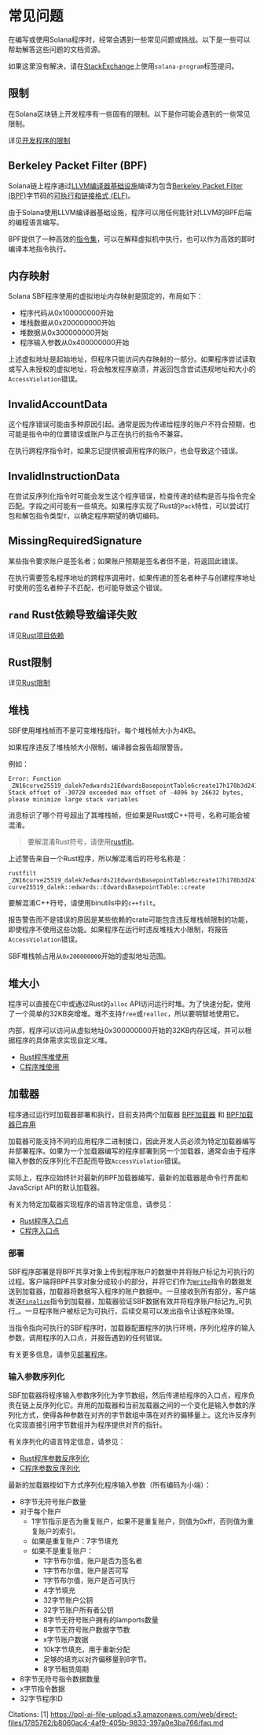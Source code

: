 # 常见问题

在编写或使用Solana程序时，经常会遇到一些常见问题或挑战。以下是一些可以帮助解答这些问题的文档资源。

如果这里没有解决，请在[StackExchange](https://solana.stackexchange.com/questions/ask?tags=solana-program)上使用`solana-program`标签提问。

## 限制

在Solana区块链上开发程序有一些固有的限制。以下是你可能会遇到的一些常见限制。

详见[开发程序的限制](/docs/programs/limitations.md)

## Berkeley Packet Filter (BPF)

Solana链上程序通过[LLVM编译器基础设施](https://llvm.org/)编译为包含[Berkeley Packet Filter (BPF)](https://en.wikipedia.org/wiki/Berkeley_Packet_Filter)字节码的[可执行和链接格式 (ELF)](https://en.wikipedia.org/wiki/Executable_and_Linkable_Format)。

由于Solana使用LLVM编译器基础设施，程序可以用任何能针对LLVM的BPF后端的编程语言编写。

BPF提供了一种高效的[指令集](https://github.com/iovisor/bpf-docs/blob/master/eBPF.md)，可以在解释虚拟机中执行，也可以作为高效的即时编译本地指令执行。

## 内存映射

Solana SBF程序使用的虚拟地址内存映射是固定的，布局如下：

- 程序代码从0x100000000开始
- 堆栈数据从0x200000000开始
- 堆数据从0x300000000开始
- 程序输入参数从0x400000000开始

上述虚拟地址是起始地址，但程序只能访问内存映射的一部分。如果程序尝试读取或写入未授权的虚拟地址，将会触发程序崩溃，并返回包含尝试违规地址和大小的`AccessViolation`错误。

## InvalidAccountData

这个程序错误可能由多种原因引起。通常是因为传递给程序的账户不符合预期，也可能是指令中的位置错误或账户与正在执行的指令不兼容。

在执行跨程序指令时，如果忘记提供被调用程序的账户，也会导致这个错误。

## InvalidInstructionData

在尝试反序列化指令时可能会发生这个程序错误，检查传递的结构是否与指令完全匹配。字段之间可能有一些填充。如果程序实现了Rust的`Pack`特性，可以尝试打包和解包指令类型`T`，以确定程序期望的确切编码。

## MissingRequiredSignature

某些指令要求账户是签名者；如果账户预期是签名者但不是，将返回此错误。

在执行需要签名程序地址的跨程序调用时，如果传递的签名者种子与创建程序地址时使用的签名者种子不匹配，也可能导致这个错误。

## `rand` Rust依赖导致编译失败

详见[Rust项目依赖](/docs/programs/lang-rust.md#project-dependencies)

## Rust限制

详见[Rust限制](/docs/programs/lang-rust.md#restrictions)

## 堆栈

SBF使用堆栈帧而不是可变堆栈指针。每个堆栈帧大小为4KB。

如果程序违反了堆栈帧大小限制，编译器会报告超限警告。

例如：

```text
Error: Function _ZN16curve25519_dalek7edwards21EdwardsBasepointTable6create17h178b3d2411f7f082E Stack offset of -30728 exceeded max offset of -4096 by 26632 bytes, please minimize large stack variables
```

消息标识了哪个符号超出了其堆栈帧，但如果是Rust或C++符号，名称可能会被混淆。

> 要解混淆Rust符号，请使用[rustfilt](https://github.com/luser/rustfilt)。

上述警告来自一个Rust程序，所以解混淆后的符号名称是：

```shell
rustfilt _ZN16curve25519_dalek7edwards21EdwardsBasepointTable6create17h178b3d2411f7f082E
curve25519_dalek::edwards::EdwardsBasepointTable::create
```

要解混淆C++符号，请使用binutils中的`c++filt`。

报告警告而不是错误的原因是某些依赖的crate可能包含违反堆栈帧限制的功能，即使程序不使用这些功能。如果程序在运行时违反堆栈大小限制，将报告`AccessViolation`错误。

SBF堆栈帧占用从`0x200000000`开始的虚拟地址范围。

## 堆大小

程序可以直接在C中或通过Rust的`alloc` API访问运行时堆。为了快速分配，使用了一个简单的32KB突增堆。堆不支持`free`或`realloc`，所以要明智地使用它。

内部，程序可以访问从虚拟地址0x300000000开始的32KB内存区域，并可以根据程序的具体需求实现自定义堆。

- [Rust程序堆使用](/docs/programs/lang-rust.md#heap)
- [C程序堆使用](/docs/programs/lang-c.md#heap)

## 加载器

程序通过运行时加载器部署和执行，目前支持两个加载器
[BPF加载器](https://github.com/solana-labs/solana/blob/7ddf10e602d2ed87a9e3737aa8c32f1db9f909d8/sdk/program/src/bpf_loader.rs#L17)
和
[BPF加载器已弃用](https://github.com/solana-labs/solana/blob/7ddf10e602d2ed87a9e3737aa8c32f1db9f909d8/sdk/program/src/bpf_loader_deprecated.rs#L14)

加载器可能支持不同的应用程序二进制接口，因此开发人员必须为特定加载器编写并部署程序。如果为一个加载器编写的程序部署到另一个加载器，通常会由于程序输入参数的反序列化不匹配而导致`AccessViolation`错误。

实际上，程序应始终针对最新的BPF加载器编写，最新的加载器是命令行界面和JavaScript API的默认加载器。

有关为特定加载器实现程序的语言特定信息，请参见：

- [Rust程序入口点](/docs/programs/lang-rust.md#program-entrypoint)
- [C程序入口点](/docs/programs/lang-c.md#program-entrypoint)

### 部署

SBF程序部署是将BPF共享对象上传到程序账户的数据中并将账户标记为可执行的过程。客户端将BPF共享对象分成较小的部分，并将它们作为[`Write`](https://github.com/solana-labs/solana/blob/bc7133d7526a041d1aaee807b80922baa89b6f90/sdk/program/src/loader_instruction.rs#L13)指令的数据发送到加载器，加载器将数据写入程序的账户数据中。一旦接收到所有部分，客户端发送[`Finalize`](https://github.com/solana-labs/solana/blob/bc7133d7526a041d1aaee807b80922baa89b6f90/sdk/program/src/loader_instruction.rs#L30)指令到加载器，加载器验证SBF数据有效并将程序账户标记为_可执行_。一旦程序账户被标记为可执行，后续交易可以发出指令让该程序处理。

当指令指向可执行的SBF程序时，加载器配置程序的执行环境，序列化程序的输入参数，调用程序的入口点，并报告遇到的任何错误。

有关更多信息，请参见[部署程序](/docs/programs/deploying.md)。

### 输入参数序列化

SBF加载器将程序输入参数序列化为字节数组，然后传递给程序的入口点，程序负责在链上反序列化它。弃用的加载器和当前加载器之间的一个变化是输入参数的序列化方式，使得各种参数在对齐的字节数组中落在对齐的偏移量上。这允许反序列化实现直接引用字节数组并为程序提供对齐的指针。

有关序列化的语言特定信息，请参见：

- [Rust程序参数反序列化](/docs/programs/lang-rust.md#parameter-deserialization)
- [C程序参数反序列化](/docs/programs/lang-c.md#parameter-deserialization)

最新的加载器按如下方式序列化程序输入参数（所有编码为小端）：

- 8字节无符号账户数量
- 对于每个账户
  - 1字节指示是否为重复账户，如果不是重复账户，则值为0xff，否则值为重复账户的索引。
  - 如果是重复账户：7字节填充
  - 如果不是重复账户：
    - 1字节布尔值，账户是否为签名者
    - 1字节布尔值，账户是否可写
    - 1字节布尔值，账户是否可执行
    - 4字节填充
    - 32字节账户公钥
    - 32字节账户所有者公钥
    - 8字节无符号账户拥有的lamports数量
    - 8字节无符号账户数据字节数
    - x字节账户数据
    - 10k字节填充，用于重新分配
    - 足够的填充以对齐偏移量到8字节。
    - 8字节租赁周期
- 8字节无符号指令数据数量
- x字节指令数据
- 32字节程序ID

Citations:
[1] https://ppl-ai-file-upload.s3.amazonaws.com/web/direct-files/1785762/b8060ac4-4af9-405b-9833-397a0e3ba766/faq.md